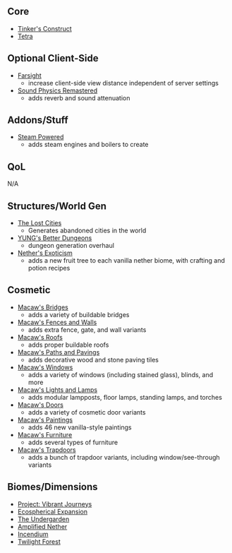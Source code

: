 ## Core

* [Tinker's Construct](https://www.curseforge.com/minecraft/mc-mods/tinkers-construct)
* [Tetra](https://www.curseforge.com/minecraft/mc-mods/tetra)

## Optional Client-Side

* [Farsight](https://www.curseforge.com/minecraft/mc-mods/farsight)
  * increase client-side view distance independent of server settings
* [Sound Physics Remastered](https://www.curseforge.com/minecraft/mc-mods/sound-physics-remastered)
  * adds reverb and sound attenuation


## Addons/Stuff

* [Steam Powered](https://www.curseforge.com/minecraft/mc-mods/steam-powered-create/files/3801079)
  * adds steam engines and boilers to create


## QoL

N/A


## Structures/World Gen

* [The Lost Cities](https://www.curseforge.com/minecraft/mc-mods/the-lost-cities)
  * Generates abandoned cities in the world
* [YUNG's Better Dungeons](https://www.curseforge.com/minecraft/mc-mods/yungs-better-dungeons)
  * dungeon generation overhaul
* [Nether's Exoticism](https://www.curseforge.com/minecraft/mc-mods/nethers-exoticism)
  * adds a new fruit tree to each vanilla nether biome, with crafting and potion recipes


## Cosmetic

* [Macaw's Bridges](https://www.curseforge.com/minecraft/mc-mods/macaws-bridges)
  * adds a variety of buildable bridges
* [Macaw's Fences and Walls](https://www.curseforge.com/minecraft/-mods/macaws-fences-and-walls)
  * adds extra fence, gate, and wall variants
* [Macaw's Roofs](https://www.curseforge.com/minecraft/mc-mods/macaws-roofs)
  * adds proper buildable roofs
* [Macaw's Paths and Pavings](https://www.curseforge.com/minecraft/mc-mods/macaws-paths-and-pavings)
  * adds decorative wood and stone paving tiles
* [Macaw's Windows](https://www.curseforge.com/minecraft/mc-mods/macaws-windows)
  * adds a variety of windows (including stained glass), blinds, and more
* [Macaw's Lights and Lamps](https://www.curseforge.com/minecraft/mc-mods/macaws-lights-and-lamps)
  * adds modular lampposts, floor lamps, standing lamps, and torches
* [Macaw's Doors](https://www.curseforge.com/minecraft/mc-mods/macaws-doors)
  * adds a variety of cosmetic door variants
* [Macaw's Paintings](https://www.curseforge.com/minecraft/mc-mods/macaws-paintings)
  * adds 46 new vanilla-style paintings
* [Macaw's Furniture](https://www.curseforge.com/minecraft/mc-mods/macaws-furniture)
  * adds several types of furniture
* [Macaw's Trapdoors](https://www.curseforge.com/minecraft/mc-mods/macaws-trapdoors)
  * adds a bunch of trapdoor variants, including window/see-through variants


## Biomes/Dimensions

* [Project: Vibrant Journeys](https://www.curseforge.com/minecraft/mc-mods/project-vibrant-journeys)
* [Ecospherical Expansion](https://www.curseforge.com/minecraft/mc-mods/ecospherical-expansion)
* [The Undergarden](https://www.curseforge.com/minecraft/mc-mods/the-undergarden)
* [Amplified Nether](https://www.curseforge.com/minecraft/mc-mods/amplified-nether)
* [Incendium](https://www.curseforge.com/minecraft/mc-mods/incendium)
* [Twilight Forest](https://www.curseforge.com/minecraft/mc-mods/the-twilight-forest)
